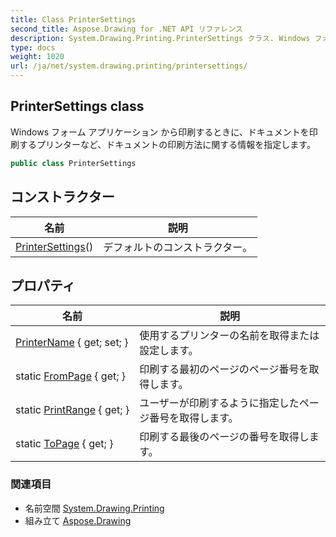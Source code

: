 ```yaml
---
title: Class PrinterSettings
second_title: Aspose.Drawing for .NET API リファレンス
description: System.Drawing.Printing.PrinterSettings クラス. Windows フォーム アプリケーション から印刷するときにドキュメントを印刷するプリンターなどドキュメントの印刷方法に関する情報を指定します
type: docs
weight: 1020
url: /ja/net/system.drawing.printing/printersettings/
---
```

## PrinterSettings class

Windows フォーム アプリケーション から印刷するときに、ドキュメントを印刷するプリンターなど、ドキュメントの印刷方法に関する情報を指定します。

```csharp
public class PrinterSettings
```

## コンストラクター

| 名前 | 説明 |
| --- | --- |
| [PrinterSettings](printersettings/)() | デフォルトのコンストラクター。 |

## プロパティ

| 名前 | 説明 |
| --- | --- |
| [PrinterName](../../system.drawing.printing/printersettings/printername/) { get; set; } | 使用するプリンターの名前を取得または設定します。 |
| static [FromPage](../../system.drawing.printing/printersettings/frompage/) { get; } | 印刷する最初のページのページ番号を取得します。 |
| static [PrintRange](../../system.drawing.printing/printersettings/printrange/) { get; } | ユーザーが印刷するように指定したページ番号を取得します。 |
| static [ToPage](../../system.drawing.printing/printersettings/topage/) { get; } | 印刷する最後のページの番号を取得します。 |

### 関連項目

* 名前空間 [System.Drawing.Printing](../../system.drawing.printing/)
* 組み立て [Aspose.Drawing](../../)


